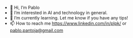 - 👋 Hi, I’m Pablo
- 👀 I’m interested in AI and technology in general. 
- 🌱 I’m currently learning. Let me know if you have any tips!
- 📫 How to reach me https://www.linkedin.com/in/plpk/ or pablo.pantoja@gmail.com
